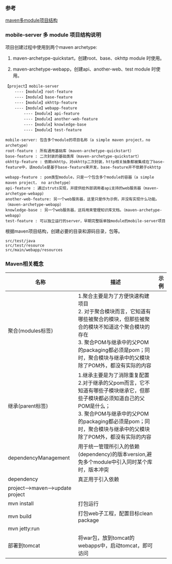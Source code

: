 
### 参考

[maven多module项目结构]

### mobile-server 多 module 项目结构说明

项目创建过程中使用到两个maven archetype:

1) maven-archetype-quickstart，创建root、base、okhttp module 时使用。

2) maven-archetype-webapp，创建api、another-web、test module 时使用。

```
【project】mobile-server
	----【module】root-feature	
	----【module】base-feature
	----【module】okhttp-feature
	----【module】webapp-feature
		----【module】api-feature
		----【module】another-web-feature
		----【module】knowledge-base
		----【module】test-feature
		
mobile-server: 包含多个module的项目名称（a simple maven project，no archetype）
root-feature : 所有通用基础库（maven-archetype-quickstart）
base-feature : 二次封装的基础类库（maven-archetype-quickstart）
okhttp-feature : 依赖okhttp，对okhttp二次封装，http相关抽象都被集成在了base-feature中，该module是基于base-feature来开发，base-feature并不依赖于okhttp

webapp-feature : pom类型module，只是一个包含多个module的容器（a simple maven project， no archetype）
api-feature : 通过struts实现，并提供给外部调用者api支持的web服务器（maven-archetype-webapp）
another-web-feature: 另一个web服务器，这里只是作为示例，并没有实现什么功能。（maven-archetype-webapp）
knowledge-base : 另一个web服务器，这将用来管理知识库文档。（maven-archetype-webapp）
test-feature : 可以独立运行的server，早期完整版单独module的mobile-server项目

```
根据maven项目结构，创建必要的目录和源码目录，包等。

```
src/test/java
src/test/resource
src/main/webapp/resources
```


### Maven相关概念

|名称|描述|示例|
|----|----|----|
|聚合(modules标签)|1.聚合主要是为了方便快速构建项目<br> 2. 对于聚合模块而言，它知道有哪些被聚合的模块，但那些被聚合的模块不知道这个聚合模块的存在<br> 3. 聚合POM与继承中的父POM的packaging都必须是pom；同时，聚合模块与继承中的父模块除了POM外，都没有实际的内容||
|继承(parent标签)|1.继承主要是为了消除重复配置<br> 2.对于继承的父pom而言，它不知道有哪些子模块继承它，但那些子模块都必须知道自己的父POM是什么；<br>3. 聚合POM与继承中的父POM的packaging都必须是pom；同时，聚合模块与继承中的父模块除了POM外，都没有实际的内容 ||
|dependencyManagement|用于统一管理所引入的依赖(dependency)的版本version,避免多个module中引入同时某个库时，版本冲突||
| dependency |真正用于引入依赖||
|project-->maven-->update project|||
|mvn install|打包运行||
|mvn build|打包web子工程，配置目标clean package||
|mvn jetty:run|||
|部署到tomcat|将war包，放到tomcat的webapps中，启动tomcat，即可访问||


[maven多module项目结构]:http://www.cnblogs.com/h--d/p/6001366.html


